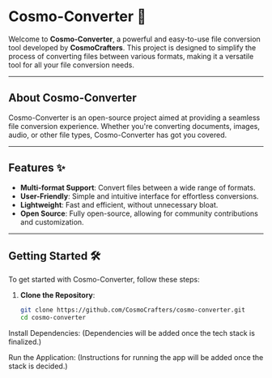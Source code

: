 # Cosmo-Converter 🚀

Welcome to **Cosmo-Converter**, a powerful and easy-to-use file conversion tool developed by **CosmoCrafters**. This project is designed to simplify the process of converting files between various formats, making it a versatile tool for all your file conversion needs.

---

## About Cosmo-Converter

Cosmo-Converter is an open-source project aimed at providing a seamless file conversion experience. Whether you're converting documents, images, audio, or other file types, Cosmo-Converter has got you covered.

---

## Features ✨

- **Multi-format Support**: Convert files between a wide range of formats.
- **User-Friendly**: Simple and intuitive interface for effortless conversions.
- **Lightweight**: Fast and efficient, without unnecessary bloat.
- **Open Source**: Fully open-source, allowing for community contributions and customization.

---

## Getting Started 🛠️

To get started with Cosmo-Converter, follow these steps:

1. **Clone the Repository**:
   ```bash
   git clone https://github.com/CosmoCrafters/cosmo-converter.git
   cd cosmo-converter
Install Dependencies:
(Dependencies will be added once the tech stack is finalized.)

Run the Application:
(Instructions for running the app will be added once the stack is decided.)
